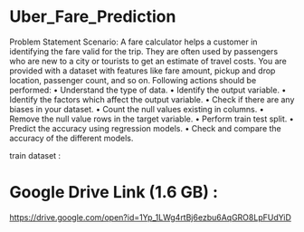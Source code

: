 # Uber_Fare_Prediction
Problem Statement Scenario: 
A fare calculator helps a customer in identifying the fare valid for the trip. They are often used by passengers who are new to a city or tourists to get an estimate of travel costs.
You are provided with a dataset with features like fare amount, pickup and drop location, passenger count, and so on.
Following actions should be performed:
    • Understand the type of data.
    • Identify the output variable.
    • Identify the factors which affect the output variable.
    • Check if there are any biases in your dataset.
    • Count the null values existing in columns.
    • Remove the null value rows in the target variable.
    • Perform train test split.
    • Predict the accuracy using regression models.
    • Check and compare the accuracy of the different models.



train dataset :
# Google Drive Link (1.6 GB) :
https://drive.google.com/open?id=1Yp_1LWg4rtBj6ezbu6AqGRO8LpFUdYiD

